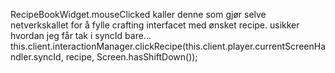 


RecipeBookWidget.mouseClicked kaller denne som gjør selve netverkskallet for å fylle crafting interfacet med ønsket recipe. usikker hvordan jeg får tak i syncId bare...
this.client.interactionManager.clickRecipe(this.client.player.currentScreenHandler.syncId, recipe, Screen.hasShiftDown());


